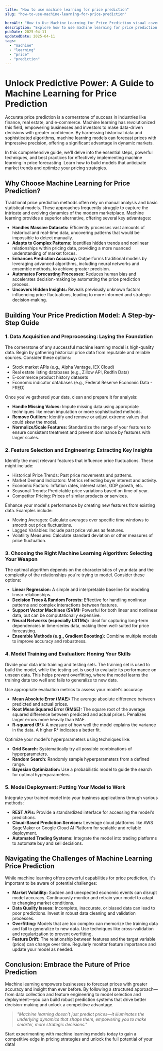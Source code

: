 ```yaml
---
title: "How to use machine learning for price prediction"
slug: "how-to-use-machine-learning-for-price-prediction"

heroAlt: "How to Use Machine Learning for Price Prediction visual cover image"
description: "Explore how to use machine learning for price prediction in this detailed guide, offering insights, strategies, and practical tips to enhance your understanding and application of the topic."
pubDate: 2025-04-11
updatedDate: 2025-04-11
tags:
  - "machine"
  - "learning"
  - "price"
  - "prediction"
---
```


# Unlock Predictive Power: A Guide to Machine Learning for Price Prediction

Accurate price prediction is a cornerstone of success in industries like finance, real estate, and e-commerce. Machine learning has revolutionized this field, empowering businesses and investors to make data-driven decisions with greater confidence. By harnessing historical data and sophisticated algorithms, machine learning models can forecast prices with impressive precision, offering a significant advantage in dynamic markets.

In this comprehensive guide, we'll delve into the essential steps, powerful techniques, and best practices for effectively implementing machine learning in price forecasting. Learn how to build models that anticipate market trends and optimize your pricing strategies.

## Why Choose Machine Learning for Price Prediction?

Traditional price prediction methods often rely on manual analysis and basic statistical models. These approaches frequently struggle to capture the intricate and evolving dynamics of the modern marketplace. Machine learning provides a superior alternative, offering several key advantages:

- **Handles Massive Datasets:** Efficiently processes vast amounts of historical and real-time data, uncovering patterns that would be impossible to detect manually.
- **Adapts to Complex Patterns:** Identifies hidden trends and nonlinear relationships within pricing data, providing a more nuanced understanding of market forces.
- **Enhances Prediction Accuracy:** Outperforms traditional models by leveraging advanced algorithms, including neural networks and ensemble methods, to achieve greater precision.
- **Automates Forecasting Processes:** Reduces human bias and accelerates decision-making by automating the price prediction process.
- **Uncovers Hidden Insights:** Reveals previously unknown factors influencing price fluctuations, leading to more informed and strategic decision-making.

## Building Your Price Prediction Model: A Step-by-Step Guide

### 1. Data Acquisition and Preprocessing: Laying the Foundation

The cornerstone of any successful machine learning model is high-quality data. Begin by gathering historical price data from reputable and reliable sources. Consider these options:

- Stock market APIs (e.g., Alpha Vantage, IEX Cloud)
- Real estate listing databases (e.g., Zillow API, Redfin Data)
- E-commerce product history datasets
- Economic indicator databases (e.g., Federal Reserve Economic Data - FRED)

Once you've gathered your data, clean and prepare it for analysis:

- **Handle Missing Values:** Impute missing data using appropriate techniques like mean imputation or more sophisticated methods.
- **Remove Outliers:** Identify and remove or adjust extreme values that could skew the model.
- **Normalize/Scale Features:** Standardize the range of your features to ensure consistent treatment and prevent dominance by features with larger scales.

### 2. Feature Selection and Engineering: Extracting Key Insights

Identify the most relevant features that influence price fluctuations. These might include:

- Historical Price Trends: Past price movements and patterns.
- Market Demand Indicators: Metrics reflecting buyer interest and activity.
- Economic Factors: Inflation rates, interest rates, GDP growth, etc.
- Seasonal Trends: Predictable price variations based on time of year.
- Competitor Pricing: Prices of similar products or services.

Enhance your model's performance by creating new features from existing data. Examples include:

- Moving Averages: Calculate averages over specific time windows to smooth out price fluctuations.
- Lagged Variables: Include past price values as features.
- Volatility Measures: Calculate standard deviation or other measures of price fluctuation.

### 3. Choosing the Right Machine Learning Algorithm: Selecting Your Weapon

The optimal algorithm depends on the characteristics of your data and the complexity of the relationships you're trying to model. Consider these options:

- **Linear Regression:** A simple and interpretable baseline for modeling linear relationships.
- **Decision Trees & Random Forests:** Effective for handling nonlinear patterns and complex interactions between features.
- **Support Vector Machines (SVM):** Powerful for both linear and nonlinear data, but can be computationally expensive.
- **Neural Networks (especially LSTMs):** Ideal for capturing long-term dependencies in time-series data, making them well-suited for price forecasting.
- **Ensemble Methods (e.g., Gradient Boosting):** Combine multiple models to improve accuracy and robustness.

### 4. Model Training and Evaluation: Honing Your Skills

Divide your data into training and testing sets. The training set is used to build the model, while the testing set is used to evaluate its performance on unseen data. This helps prevent overfitting, where the model learns the training data too well and fails to generalize to new data.

Use appropriate evaluation metrics to assess your model's accuracy:

- **Mean Absolute Error (MAE):** The average absolute difference between predicted and actual prices.
- **Root Mean Squared Error (RMSE):** The square root of the average squared difference between predicted and actual prices. Penalizes larger errors more heavily than MAE.
- **R-squared (R²):** A measure of how well the model explains the variance in the data. A higher R² indicates a better fit.

Optimize your model's hyperparameters using techniques like:

- **Grid Search:** Systematically try all possible combinations of hyperparameters.
- **Random Search:** Randomly sample hyperparameters from a defined range.
- **Bayesian Optimization:** Use a probabilistic model to guide the search for optimal hyperparameters.

### 5. Model Deployment: Putting Your Model to Work

Integrate your trained model into your business applications through various methods:

- **REST APIs:** Provide a standardized interface for accessing the model's predictions.
- **Cloud-Based Prediction Services:** Leverage cloud platforms like AWS SageMaker or Google Cloud AI Platform for scalable and reliable deployment.
- **Automated Trading Systems:** Integrate the model into trading platforms to automate buy and sell decisions.

## Navigating the Challenges of Machine Learning Price Prediction

While machine learning offers powerful capabilities for price prediction, it's important to be aware of potential challenges:

- **Market Volatility:** Sudden and unexpected economic events can disrupt model accuracy. Continuously monitor and retrain your model to adapt to changing market conditions.
- **Data Quality Issues:** Incomplete, inaccurate, or biased data can lead to poor predictions. Invest in robust data cleaning and validation processes.
- **Overfitting:** Models that are too complex can memorize the training data and fail to generalize to new data. Use techniques like cross-validation and regularization to prevent overfitting.
- **Feature Drift:** The relationship between features and the target variable (price) can change over time. Regularly monitor feature importance and update your model as needed.

## Conclusion: Embrace the Future of Price Prediction

Machine learning empowers businesses to forecast prices with greater accuracy and insight than ever before. By following a structured approach—from data collection and feature engineering to model selection and deployment—you can build robust prediction systems that drive better decision-making and unlock a competitive advantage.

> _"Machine learning doesn’t just predict prices—it illuminates the underlying dynamics that shape them, empowering you to make smarter, more strategic decisions."_

Start experimenting with machine learning models today to gain a competitive edge in pricing strategies and unlock the full potential of your data!
